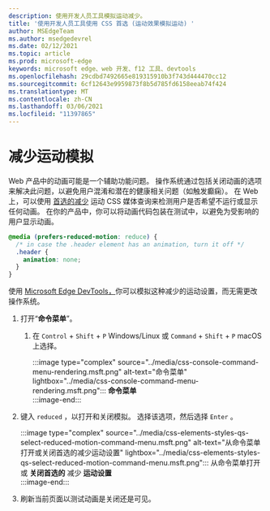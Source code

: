 ```yaml
---
description: 使用开发人员工具模拟运动减少。
title: '使用开发人员工具使用 CSS 首选 (运动效果模拟运动) '
author: MSEdgeTeam
ms.author: msedgedevrel
ms.date: 02/12/2021
ms.topic: article
ms.prod: microsoft-edge
keywords: microsoft edge、web 开发、f12 工具、devtools
ms.openlocfilehash: 29cdbd7492665e819315910b3f743d444470cc12
ms.sourcegitcommit: 6cf12643e9959873f8b5d785fd6158eeab74f424
ms.translationtype: MT
ms.contentlocale: zh-CN
ms.lasthandoff: 03/06/2021
ms.locfileid: "11397865"
---
```

# <a name="reduced-motion-simulation"></a>减少运动模拟  

Web 产品中的动画可能是一个辅助功能问题。  操作系统通过包括关闭动画的选项来解决此问题，以避免用户混淆和潜在的健康相关问题（如触发癫痫）。  在 Web 上，可以使用 [首选的减少][MDNPrefersReducedMotion] 运动 CSS 媒体查询来检测用户是否希望不运行或显示任何动画。  在你的产品中，你可以将动画代码包装在测试中，以避免为受影响的用户显示动画。  

```css
@media (prefers-reduced-motion: reduce) {
  /* in case the .header element has an animation, turn it off */
  .header {
    animation: none;
  }
}
```  

使用 [Microsoft Edge DevTools，][DevtoolsIndex]你可以模拟这种减少的运动设置，而无需更改操作系统。  

1.  打开“**命令菜单**”。  
    1.  在 `Control` + `Shift` + `P` Windows/Linux 或 `Command` + `Shift` + `P` macOS 上选择。  
        
        :::image type="complex" source="../media/css-console-command-menu-rendering.msft.png" alt-text="命令菜单" lightbox="../media/css-console-command-menu-rendering.msft.png":::
           **命令菜单**  
        :::image-end:::  
        
1.  键入 `reduced` ，以打开和关闭模拟。  选择该选项，然后选择 `Enter` 。  
    
    :::image type="complex" source="../media/css-elements-styles-qs-select-reduced-motion-command-menu.msft.png" alt-text="从命令菜单打开或关闭首选的减少运动设置" lightbox="../media/css-elements-styles-qs-select-reduced-motion-command-menu.msft.png":::
       从命令菜单打开或 **关闭首选的** 减少 **运动设置**  
    :::image-end:::  
    
1.  刷新当前页面以测试动画是关闭还是可见。  
    
<!-- links -->  

[DevtoolsIndex]: ../index.md "Microsoft Edge (Chromium) 开发人员工具 | Microsoft Docs"  

[MDNPrefersReducedMotion]: https://developer.mozilla.org/docs/Web/CSS/@media/prefers-reduced-motion "prefers-reduced-motion |MDN"  
